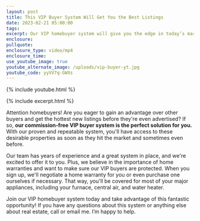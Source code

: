 ```yaml
---
layout: post
title: This VIP Buyer System Will Get You the Best Listings
date: 2023-02-21 05:00:00
tags:
excerpt: Our VIP homebuyer system will give you the edge in today’s market.
enclosure:
pullquote:
enclosure_type: video/mp4
enclosure_time:
use_youtube_image: true
youtube_alternate_image: /uploads/vip-buyer-yt.jpg
youtube_code: yyVV7q-GWXs
---
```

{% include youtube.html %}

{% include excerpt.html %}

Attention homebuyers! Are you eager to gain an advantage over other buyers and get the hottest new listings before they're even advertised? If so, **our commission-free VIP buyer system is the perfect solution for you.** With our proven and repeatable system, you'll have access to these desirable properties as soon as they hit the market and sometimes even before.

Our team has years of experience and a great system in place, and we're excited to offer it to you. Plus, we believe in the importance of home warranties and want to make sure our VIP buyers are protected. When you sign up, we'll negotiate a home warranty for you or even purchase one ourselves if necessary. That way, you'll be covered for most of your major appliances, including your furnace, central air, and water heater.

Join our VIP homebuyer system today and take advantage of this fantastic opportunity! If you have any questions about this system or anything else about real estate, call or email me. I’m happy to help.